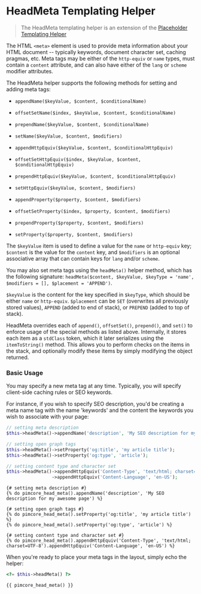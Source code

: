 # HeadMeta Templating Helper

> The HeadMeta templating helper is an extension of the [Placeholder Templating Helper](./00_Placeholder.md)

The HTML `<meta>` element is used to provide meta information about your HTML document -- typically keywords, 
document character set, caching pragmas, etc. Meta tags may be either of the `http-equiv` or `name` types, 
must contain a `content` attribute, and can also have either of the `lang` or `scheme` modifier attributes.

The HeadMeta helper supports the following methods for setting and adding meta tags:

- `appendName($keyValue, $content, $conditionalName)`
- `offsetSetName($index, $keyValue, $content, $conditionalName)`
- `prependName($keyValue, $content, $conditionalName)`
- `setName($keyValue, $content, $modifiers)`
- `appendHttpEquiv($keyValue, $content, $conditionalHttpEquiv)`
- `offsetSetHttpEquiv($index, $keyValue, $content, $conditionalHttpEquiv)`
- `prependHttpEquiv($keyValue, $content, $conditionalHttpEquiv)`
- `setHttpEquiv($keyValue, $content, $modifiers)`

- `appendProperty($property, $content, $modifiers)`
- `offsetSetProperty($index, $property, $content, $modifiers)`
- `prependProperty($property, $content, $modifiers)`
- `setProperty($property, $content, $modifiers)`

The `$keyValue` item is used to define a value for the `name` or `http-equiv` key; `$content` is the value for 
the `content` key, and `$modifiers` is an optional associative array that can contain keys for `lang` and/or `scheme`.

You may also set meta tags using the `headMeta()` helper method, which has the following signature: 
`headMeta($content, $keyValue, $keyType = 'name', $modifiers = [], $placement = 'APPEND')`. 

`$keyValue` is the content for the key specified in `$keyType`, which should be either `name` or `http-equiv`. 
`$placement` can be `SET` (overwrites all previously stored values), `APPEND` (added to end of stack), or `PREPEND` (added to top of stack).

HeadMeta overrides each of `append()`, `offsetSet()`, `prepend()`, and `set()` to enforce usage of the special methods as 
listed above. Internally, it stores each item as a `stdClass` token, which it later serializes using the `itemToString()` 
method. This allows you to perform checks on the items in the stack, and optionally modify these items by simply 
modifying the object returned.

### Basic Usage

You may specify a new meta tag at any time. Typically, you will specify client-side caching rules or SEO keywords.

For instance, if you wish to specify SEO description, you'd be creating a meta name tag with the name 
'keywords' and the content the keywords you wish to associate with your page:

```php
// setting meta description
$this->headMeta()->appendName('description', 'My SEO description for my awesome page');

// setting open graph tags
$this->headMeta()->setProperty('og:title', 'my article title');
$this->headMeta()->setProperty('og:type', 'article');

// setting content type and character set
$this->headMeta()->appendHttpEquiv('Content-Type', 'text/html; charset=UTF-8')
                 ->appendHttpEquiv('Content-Language', 'en-US');
```

```twig
{# setting meta description #}
{% do pimcore_head_meta().appendName('description', 'My SEO description for my awesome page') %}

{# setting open graph tags #}
{% do pimcore_head_meta().setProperty('og:title', 'my article title') %}
{% do pimcore_head_meta().setProperty('og:type', 'article') %}

{# setting content type and character set #}
{% do pimcore_head_meta().appendHttpEquiv('Content-Type', 'text/html; charset=UTF-8').appendHttpEquiv('Content-Language', 'en-US') %}
```

When you're ready to place your meta tags in the layout, simply echo the helper:

```php
<?= $this->headMeta() ?>
```

```twig
{{ pimcore_head_meta() }}
```